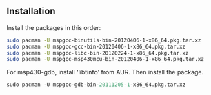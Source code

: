 Installation
-------------

Install the packages in this order:

```sh
sudo pacman -U mspgcc-binutils-bin-20120406-1-x86_64.pkg.tar.xz
sudo pacman -U mspgcc-gcc-bin-20120406-1-x86_64.pkg.tar.xz
sudo pacman -U mspgcc-libc-bin-20120224-1-x86_64.pkg.tar.xz
sudo pacman -U mspgcc-msp430mcu-bin-20120406-1-x86_64.pkg.tar.xz
```

For msp430-gdb, install 'libtinfo' from AUR. Then install the package.
```s
sudo pacman -U mspgcc-gdb-bin-20111205-1-x86_64.pkg.tar.xz
```
